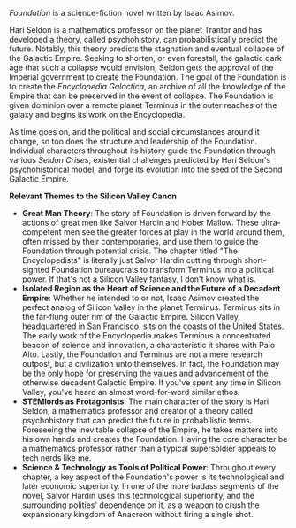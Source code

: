 *Foundation* is a science-fiction novel written by Isaac Asimov.

Hari Seldon is a mathematics professor on the planet Trantor and has developed a theory, called psychohistory, can probabilistically predict the future. Notably, this theory predicts the stagnation and eventual collapse of the Galactic Empire. Seeking to shorten, or even forestall, the galactic dark age that such a collapse would envision, Seldon gets the approval of the Imperial government to create the Foundation. The goal of the Foundation is to create the *Encyclopedia Galactica*, an archive of all the knowledge of the Empire that can be preserved in the event of collapse. The Foundation is given dominion over a remote planet Terminus in the outer reaches of the galaxy and begins its work on the Encyclopedia.

As time goes on, and the political and social circumstances around it change, so too does the structure and leadership of the Foundation. Individual characters throughout its history guide the Foundation through various *Seldon Crises*, existential challenges predicted by Hari Seldon's psychohistorical model, and forge its evolution into the seed of the Second Galactic Empire.

**Relevant Themes to the Silicon Valley Canon**
- **Great Man Theory**: The story of Foundation is driven forward by the actions of great men like Salvor Hardin and Hober Mallow. These ultra-competent men see the greater forces at play in the world around them, often missed by their contemporaries, and use them to guide the Foundation through potential crisis. The chapter titled "The Encyclopedists" is literally just Salvor Hardin cutting through short-sighted Foundation bureaucrats to transform Terminus into a political power. If that's not a Silicon Valley fantasy, I don't know what is.
- **Isolated Region as the Heart of Science and the Future of a Decadent Empire**: Whether he intended to or not, Isaac Asimov created the perfect analog of Silicon Valley in the planet Terminus. Terminus sits in the far-flung outer rim of the Galactic Empire. Silicon Valley, headquartered in San Francisco, sits on the coasts of the United States. The early work of the Encyclopedia makes Terminus a concentrated beacon of science and innovation, a characteristic it shares with Palo Alto. Lastly, the Foundation and Terminus are not a mere research outpost, but a civilization unto themselves. In fact, the Foundation may be the only hope for preserving the values and advancement of the otherwise decadent Galactic Empire. If you've spent any time in Silicon Valley, you've heard an almost word-for-word similar ethos.
- **STEMlords as Protagonists**: The main character of the story is Hari Seldon, a mathematics professor and creator of a theory called psychohistory that can predict the future in probabilistic terms. Foreseeing the inevitable collapse of the Empire, he takes matters into his own hands and creates the Foundation. Having the core character be a mathematics professor rather than a typical supersoldier appeals to tech nerds like me.
- **Science & Technology as Tools of Political Power**: Throughout every chapter, a key aspect of the Foundation's power is its technological and later economic superiority. In one of the more badass segments of the novel, Salvor Hardin uses this technological superiority, and the surrounding polities' dependence on it, as a weapon to crush the expansionary kingdom of Anacreon without firing a single shot.